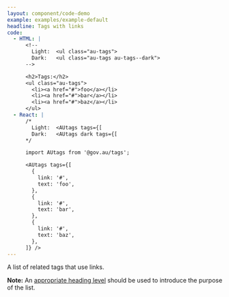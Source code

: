 ```yaml
---
layout: component/code-demo
example: examples/example-default
headline: Tags with links
code:
  - HTML: |
      <!--
        Light:  <ul class="au-tags">
        Dark:   <ul class="au-tags au-tags--dark">
      -->

      <h2>Tags:</h2>
      <ul class="au-tags">
        <li><a href="#">foo</a></li>
        <li><a href="#">bar</a></li>
        <li><a href="#">baz</a></li>
      </ul>
  - React: |
      /*
        Light:  <AUtags tags={[
        Dark:   <AUtags dark tags={[
      */

      import AUtags from '@gov.au/tags';

      <AUtags tags={[
        {
          link: '#',
          text: 'foo',
        },
        {
          link: '#',
          text: 'bar',
        },
        {
          link: '#',
          text: 'baz',
        },
      ]} />
---
```


A list of related tags that use links.

**Note:** An [appropriate heading level](https://www.w3.org/TR/WCAG20-TECHS/G141.html) should be used to introduce the purpose of the list.
